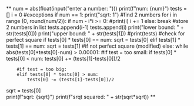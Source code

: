 **
num = abs(float(input("enter a number: ")))
print(f"num: {num}")
tests = []
i = 0
#exceptions
if num == 1:
    print("sqrt: 1")
#find 2 numbers
for i in range (0, round(num/2)):
    if num - i*i >= 0:
        #print(i)
        i += 1
    else:
        break
#store 2 numbers in list
tests.append(i-1)
tests.append(i)
print("lower bound: " + str(tests[0]))
print("upper bound: " + str(tests[1]))
#print(tests)
#check for perfect square
if tests[0] * tests[0] == num:
    sqrt = tests[0]
elif tests[1] * tests[1] == num:
    sqrt = tests[1]
#if not perfect square (modified)
else:
    while abs(tests[0]*tests[0]-num) > 0.00001:
        #if test = too small: 
        if tests[0] * tests[0] < num:
            tests[0] += (tests[1]-tests[0])/2

        #if test = too big: 
        elif tests[0] * tests[0] > num:
            tests[0] -= (tests[1]-tests[0])/2        
        
sqrt = tests[0]   
print(f"sqrt: {sqrt}")
print(f"srqt squared: " + str(sqrt*sqrt))
**

